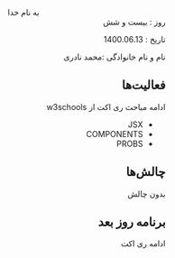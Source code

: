 ﻿<div dir="rtl" align="center">
به نام خدا
</div>
<div dir="rtl" align="right">
روز : بیست و شش

تاریخ : 1400.06.13

نام و نام خانوادگی :محمد نادری

## فعالیت‌ها
ادامه مباحث ری اکت از w3schools
- JSX
- COMPONENTS
- PROBS

## چالش‌ها
بدون چالش

## برنامه روز بعد
ادامه ری اکت

</div>